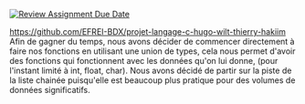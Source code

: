 [![Review Assignment Due Date](https://classroom.github.com/assets/deadline-readme-button-24ddc0f5d75046c5622901739e7c5dd533143b0c8e959d652212380cedb1ea36.svg)](https://classroom.github.com/a/K8_LD0kY)


https://github.com/EFREI-BDX/projet-langage-c-hugo-wilt-thierry-hakiim
Afin de gagner du temps, nous avons décider de commencer directement à faire nos fonctions en utilisant une union de types, cela nous permet d'avoir des fonctions qui fonctionnent avec les données qu'on lui donne, (pour l'instant limité à int, float, char). Nous avons décidé de partir sur la piste de la liste chainée puisqu'elle est beaucoup plus pratique pour des volumes de données significatifs. 
